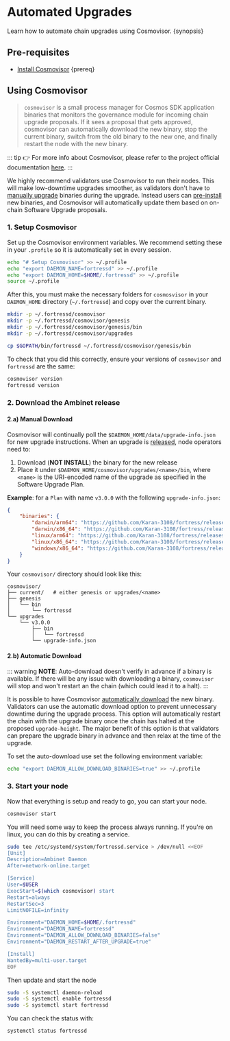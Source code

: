 
<!--
order: 2
-->

# Automated Upgrades

Learn how to automate chain upgrades using Cosmovisor. {synopsis}

## Pre-requisites

- [Install Cosmovisor](https://docs.cosmos.network/main/run-node/cosmovisor.html#installation) {prereq}

## Using Cosmovisor

> `cosmovisor` is a small process manager for Cosmos SDK application binaries that monitors the governance module for incoming chain upgrade proposals. If it sees a proposal that gets approved, cosmovisor can automatically download the new binary, stop the current binary, switch from the old binary to the new one, and finally restart the node with the new binary.

::: tip
👉 For more info about Cosmovisor, please refer to the project official documentation [here](https://docs.cosmos.network/main/run-node/cosmovisor.html).
:::

We highly recommend validators use Cosmovisor to run their nodes. This will make low-downtime upgrades smoother, as validators don't have to [manually upgrade](./manual.md) binaries during the upgrade. Instead users can [pre-install](#manual-download) new binaries, and Cosmovisor will automatically update them based on on-chain Software Upgrade proposals.

### 1. Setup Cosmovisor

Set up the Cosmovisor environment variables. We recommend setting these in your `.profile` so it is automatically set in every session.

```bash
echo "# Setup Cosmovisor" >> ~/.profile
echo "export DAEMON_NAME=fortressd" >> ~/.profile
echo "export DAEMON_HOME=$HOME/.fortressd" >> ~/.profile
source ~/.profile
```

After this, you must make the necessary folders for `cosmosvisor` in your `DAEMON_HOME` directory (`~/.fortressd`) and copy over the current binary.

```bash
mkdir -p ~/.fortressd/cosmovisor
mkdir -p ~/.fortressd/cosmovisor/genesis
mkdir -p ~/.fortressd/cosmovisor/genesis/bin
mkdir -p ~/.fortressd/cosmovisor/upgrades

cp $GOPATH/bin/fortressd ~/.fortressd/cosmovisor/genesis/bin
```

To check that you did this correctly, ensure your versions of `cosmovisor` and `fortressd` are the same:

```bash
cosmovisor version
fortressd version
```

### 2. Download the Ambinet release

#### 2.a) Manual Download

Cosmovisor will continually poll the `$DAEMON_HOME/data/upgrade-info.json` for new upgrade instructions. When an upgrade is [released](https://github.com/Karan-3108/fortress/releases), node operators need to:

1. Download (**NOT INSTALL**) the binary for the new release
2. Place it under `$DAEMON_HOME/cosmovisor/upgrades/<name>/bin`, where `<name>` is the URI-encoded name of the upgrade as specified in the Software Upgrade Plan.

**Example**: for a `Plan` with name `v3.0.0` with the following `upgrade-info.json`:

```json
{
    "binaries": {
        "darwin/arm64": "https://github.com/Karan-3108/fortress/releases/download/v3.0.0/fortress_3.0.0_Darwin_arm64.tar.gz",
        "darwin/x86_64": "https://github.com/Karan-3108/fortress/releases/download/v3.0.0/fortress_3.0.0_Darwin_x86_64.tar.gz",
        "linux/arm64": "https://github.com/Karan-3108/fortress/releases/download/v3.0.0/fortress_3.0.0_Linux_arm64.tar.gz",
        "linux/x86_64": "https://github.com/Karan-3108/fortress/releases/download/v3.0.0/fortress_3.0.0_Linux_x86_64.tar.gz",
        "windows/x86_64": "https://github.com/Karan-3108/fortress/releases/download/v3.0.0/fortress_3.0.0_Windows_x86_64.zip"
    }
}
```

Your `cosmovisor/` directory should look like this:

```shell
cosmovisor/
├── current/   # either genesis or upgrades/<name>
├── genesis
│   └── bin
│       └── fortressd
└── upgrades
    └── v3.0.0
        ├── bin
        │   └── fortressd
        └── upgrade-info.json
```

#### 2.b) Automatic Download

::: warning
**NOTE**: Auto-download doesn't verify in advance if a binary is available. If there will be any issue with downloading a binary, `cosmovisor` will stop and won't restart an the chain (which could lead it to a halt).
:::

It is possible to have Cosmovisor [automatically download](https://docs.cosmos.network/main/run-node/cosmovisor.html#auto-download) the new binary. Validators can use the automatic download option to prevent unnecessary downtime during the upgrade process. This option will automatically restart the chain with the upgrade binary once the chain has halted at the proposed `upgrade-height`. The major benefit of this option is that validators can prepare the upgrade binary in advance and then relax at the time of the upgrade.

To set the auto-download use set the following environment variable:

```bash
echo "export DAEMON_ALLOW_DOWNLOAD_BINARIES=true" >> ~/.profile
```

### 3. Start your node

Now that everything is setup and ready to go, you can start your node.

```bash
cosmovisor start
```

You will need some way to keep the process always running. If you're on linux, you can do this by creating a service.

```bash
sudo tee /etc/systemd/system/fortressd.service > /dev/null <<EOF
[Unit]
Description=Ambinet Daemon
After=network-online.target

[Service]
User=$USER
ExecStart=$(which cosmovisor) start
Restart=always
RestartSec=3
LimitNOFILE=infinity

Environment="DAEMON_HOME=$HOME/.fortressd"
Environment="DAEMON_NAME=fortressd"
Environment="DAEMON_ALLOW_DOWNLOAD_BINARIES=false"
Environment="DAEMON_RESTART_AFTER_UPGRADE=true"

[Install]
WantedBy=multi-user.target
EOF
```

Then update and start the node

```bash
sudo -S systemctl daemon-reload
sudo -S systemctl enable fortressd
sudo -S systemctl start fortressd
```

You can check the status with:

```bash
systemctl status fortressd
```
